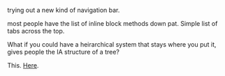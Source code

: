 trying out a new kind of navigation bar.

most people have the list of inline block methods down pat.  Simple list of tabs across the top.

What if you could have a heirarchical system that stays where you put it, gives people the IA structure of a tree?

This. [Here](http://cpdean.github.com/navbarmagic/).
